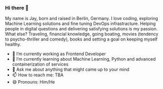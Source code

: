 ### Hi there 👋

<!--
**jannesbrunner/jannesbrunner** is a ✨ _special_ ✨ repository because its `README.md` (this file) appears on your GitHub profile.
-->
My name is Jay, born and raised in Berlin, Germany. I love coding, exploring Machine Learning solutions and fine tuning DevOps infrastracture.
Helping people in digital questions and delivering 
satisfying solutions is my passion. 
What else? Traveling, financial knowledge, going boating, movies (tendency to psycho-thriller and comedy), books and setting a goal on keeping myself healthy.

- 🔭 I’m currently working as Frontend Developer
- 🌱 I’m currently learning about Machine Learning, Python and advanced containerization of services 
- 💬 Ask me about anything that might came up to your mind
- 📫 How to reach me: TBA
- 😄 Pronouns: Him/He
